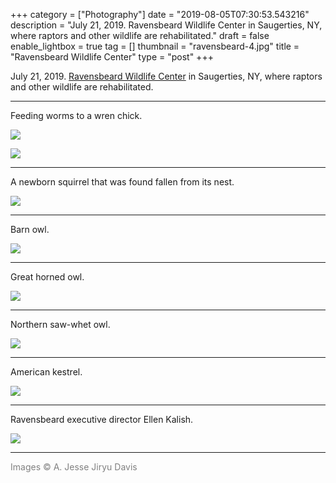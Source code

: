+++
category = ["Photography"]
date = "2019-08-05T07:30:53.543216"
description = "July 21, 2019. Ravensbeard Wildlife Center in Saugerties, NY, where raptors and other wildlife are rehabilitated."
draft = false
enable_lightbox = true
tag = []
thumbnail = "ravensbeard-4.jpg"
title = "Ravensbeard Wildlife Center"
type = "post"
+++

July 21, 2019. [Ravensbeard Wildlife Center](http://www.ravensbeard.org/) in Saugerties, NY, where raptors and other wildlife are rehabilitated.

***

Feeding worms to a wren chick.

![](ravensbeard-1.jpg)

![](ravensbeard-2.jpg)

***

A newborn squirrel that was found fallen from its nest.

![](ravensbeard-3.jpg)

***

Barn owl.

![](ravensbeard-4.jpg)

***

Great horned owl.

![](ravensbeard-5.jpg)

***

Northern saw-whet owl.

![](ravensbeard-6.jpg)

***

American kestrel.

![](ravensbeard-7.jpg)

***

Ravensbeard executive director Ellen Kalish.

![](ravensbeard-ellen.jpg)

***

<span style="color: gray">Images &copy; A. Jesse Jiryu Davis</span>
